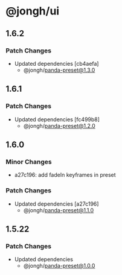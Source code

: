 # @jongh/ui

## 1.6.2

### Patch Changes

- Updated dependencies [cb4aefa]
  - @jongh/panda-preset@1.3.0

## 1.6.1

### Patch Changes

- Updated dependencies [fc499b8]
  - @jongh/panda-preset@1.2.0

## 1.6.0

### Minor Changes

- a27c196: add fadeIn keyframes in preset

### Patch Changes

- Updated dependencies [a27c196]
  - @jongh/panda-preset@1.1.0

## 1.5.22

### Patch Changes

- Updated dependencies
  - @jongh/panda-preset@1.0.0
